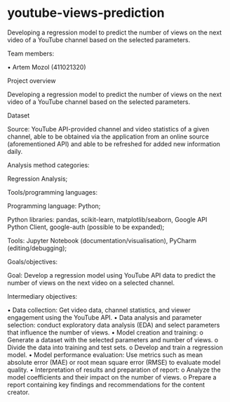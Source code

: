 # youtube-views-prediction
Developing a regression model to predict the number of views on the next video of a YouTube channel based on the selected parameters.

Team members:

•	Artem Mozol (411021320)

Project overview 

Developing a regression model to predict the number of views on the next video of a YouTube channel based on the selected parameters.


Dataset

Source: YouTube API-provided channel and video statistics of a given channel, able to be obtained via the application from an online source (aforementioned API) and able to be refreshed for added new information daily. 


Analysis method categories:

Regression Analysis;


Tools/programming languages:

Programming language: Python;

Python libraries: pandas, scikit-learn, matplotlib/seaborn, Google API Python Client, google-auth (possible to be expanded);

Tools: Jupyter Notebook (documentation/visualisation), PyCharm (editing/debugging);


Goals/objectives:

Goal: Develop a regression model using YouTube API data to predict the number of views on the next video on a selected channel.


Intermediary objectives:

•	Data collection: Get video data, channel statistics, and viewer engagement using the YouTube API.
•	Data analysis and parameter selection: conduct exploratory data analysis (EDA) and select parameters that influence the number of views.
•	Model creation and training:
o	Generate a dataset with the selected parameters and number of views.
o	Divide the data into training and test sets.
o	Develop and train a regression model.
•	Model performance evaluation: Use metrics such as mean absolute error (MAE) or root mean square error (RMSE) to evaluate model quality.
•	Interpretation of results and preparation of report:
o	Analyze the model coefficients and their impact on the number of views.
o	Prepare a report containing key findings and recommendations for the content creator.

